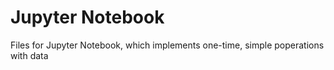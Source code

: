 # Jupyter Notebook

Files for Jupyter Notebook, which implements one-time, simple poperations with data